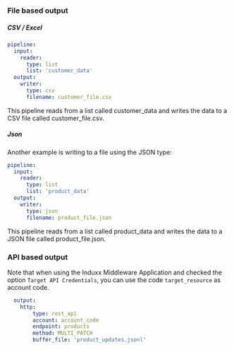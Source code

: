 ### File based output

##### CSV / Excel

```yaml
pipeline:
  input:
    reader:
      type: list
      list: 'customer_data'
  output:
    writer:
      type: csv
      filename: customer_file.csv
```
This pipeline reads from a list called customer_data and writes the data to a CSV file called customer_file.csv.

##### Json

Another example is writing to a file using the JSON type:

```yaml
pipeline:
  input:
    reader:
      type: list
      list: 'product_data'
  output:
    writer:
      type: json
      filename: product_file.json
```
This pipeline reads from a list called product_data and writes the data to a JSON file called product_file.json.

### API based output

Note that when using the Induxx Middleware Application and checked the option `Target API Credentials`, you can use the code `target_resource` as account code.

```yaml
  output:
    http:
        type: rest_api
        account: account_code
        endpoint: products
        method: MULTI_PATCH
        buffer_file: 'product_updates.jsonl'
```

